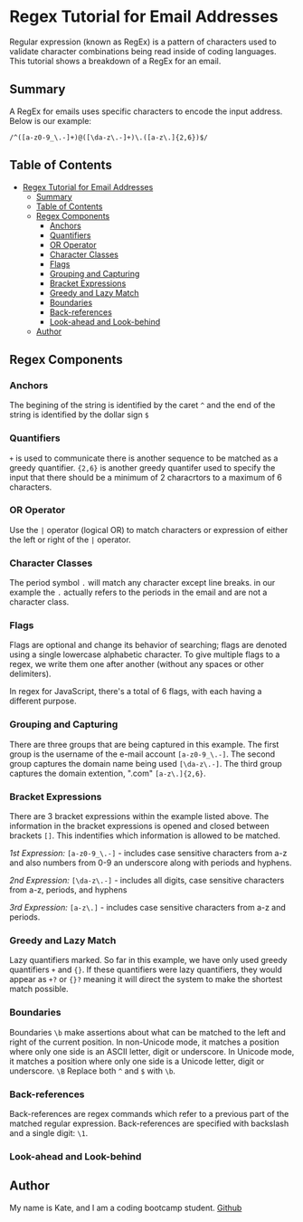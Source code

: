 # Regex Tutorial for Email Addresses

Regular expression (known as RegEx) is a pattern of characters used to validate character combinations being read inside of coding languages. This tutorial shows a breakdown of a RegEx for an email.

## Summary

A RegEx for emails uses specific characters to encode the input address. Below is our example:

```/^([a-z0-9_\.-]+)@([\da-z\.-]+)\.([a-z\.]{2,6})$/```

## Table of Contents

- [Regex Tutorial for Email Addresses](#regex-tutorial-for-email-addresses)
  - [Summary](#summary)
  - [Table of Contents](#table-of-contents)
  - [Regex Components](#regex-components)
    - [Anchors](#anchors)
    - [Quantifiers](#quantifiers)
    - [OR Operator](#or-operator)
    - [Character Classes](#character-classes)
    - [Flags](#flags)
    - [Grouping and Capturing](#grouping-and-capturing)
    - [Bracket Expressions](#bracket-expressions)
    - [Greedy and Lazy Match](#greedy-and-lazy-match)
    - [Boundaries](#boundaries)
    - [Back-references](#back-references)
    - [Look-ahead and Look-behind](#look-ahead-and-look-behind)
  - [Author](#author)

## Regex Components

### Anchors

The begining of the string is identified by the caret ```^``` and the end of the string is identified by the dollar sign ```$```

### Quantifiers

```+``` is used to communicate there is another sequence to be matched as a greedy quantifier. ```{2,6}``` is another greedy quantifer used to specify the input that there should be a minimum of 2 characrtors to a maximum of 6 characters.

### OR Operator

Use the ```|``` operator (logical OR) to match characters or expression of either the left or right of the ```|``` operator.

### Character Classes

The period symbol ```.``` will match any character except line breaks. in our example the ```.``` actually refers to the periods in the email and are not a character class.

### Flags

Flags are optional and change its behavior of searching; flags are denoted using a single lowercase alphabetic character. To give multiple flags to a regex, we write them one after another (without any spaces or other delimiters). 

In regex for JavaScript, there's a total of 6 flags, with each having a different purpose.

### Grouping and Capturing

There are three groups that are being captured in this example. The first group is the username of the e-mail account ```[a-z0-9_\.-]```. The second group captures the domain name being used ```[\da-z\.-]```. The third group captures the domain extention, ".com" ```[a-z\.]{2,6}```.

### Bracket Expressions

There are 3 bracket expressions within the example listed above. The information in the bracket expressions is opened and closed between brackets ```[]```. This indentifies which information is allowed to be matched.

*1st Expression:* ```[a-z0-9_\.-]``` - includes case sensitive characters from a-z and also numbers from 0-9 an underscore along with periods and hyphens.

*2nd Expression:* ```[\da-z\.-]``` - includes all digits, case sensitive characters from a-z, periods, and hyphens

*3rd Expression:* ```[a-z\.]``` - includes case sensitive characters from a-z and periods.

### Greedy and Lazy Match

Lazy quantifiers marked. So far in this example, we have only used greedy quantifiers ```+``` and ```{}```. If these quantifiers were lazy quantifiers, they would appear as ```+?``` or ```{}?``` meaning it will direct the system to make the shortest match possible.

### Boundaries

Boundaries ```\b``` make assertions about what can be matched to the left and right of the current position. In non-Unicode mode, it matches a position where only one side is an ASCII letter, digit or underscore. In Unicode mode, it matches a position where only one side is a Unicode letter, digit or underscore. ```\B```
Replace both ```^``` and ```$``` with ```\b```. 

### Back-references

Back-references are regex commands which refer to a previous part of the matched regular expression. Back-references are specified with backslash and a single digit: ```\1```. 

### Look-ahead and Look-behind

## Author

My name is Kate, and I am a coding bootcamp student. [Github](https://github.com/katensullivan55)
